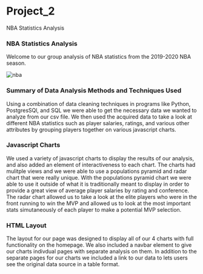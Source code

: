 # Project_2
NBA Statistics Analysis 
### NBA Statistics Analysis 

Welcome to our group analysis of NBA statistics from the 2019-2020 NBA season. 

![nba](Images/nba.jpg)


### Summary of Data Analysis Methods and Techniques Used

Using a combination of data cleaning techniques in programs like Python, PostgresSQl, and SQL we were able to get the necessary data we wanted to analyze from our csv file. We then used the acquired data to take a look at different NBA statistics such as player salaries, ratings, and various other attributes by grouping players together on various javascript charts. 

### Javascript Charts 

We used a variety of javascript charts to display the results of our analysis, and also added an element of interactiveness to each chart. The charts had mulitple views and we were able to use a populations pyramid and radar chart that were really unique. With the populations pyramid chart we were able to use it outside of what it is traditionally meant to display in order to provide a great view of average player salaries by rating and conference. The radar chart allowed us to take a look at the elite players who were in the front running to win the MVP and allowed us to look at the most important stats simutaneously of each player to make a potential MVP selection. 

### HTML Layout 

The layout for our page was designed to display all of our 4 charts with full functionality on the homepage. We also included a navbar element to give our charts indivdual pages with separate analysis on them. In addition to the separate pages for our charts we included a link to our data to lets users see the original data source in a table format. 
